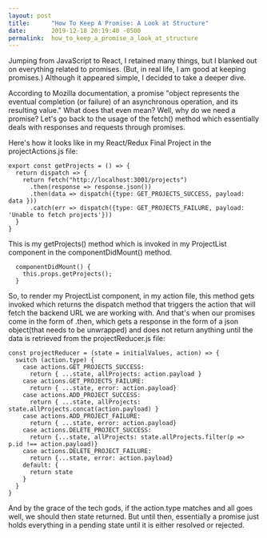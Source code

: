 ```yaml
---
layout: post
title:      "How To Keep A Promise: A Look at Structure"
date:       2019-12-18 20:19:40 -0500
permalink:  how_to_keep_a_promise_a_look_at_structure
---
```



Jumping from JavaScript to React, I retained many things, but I blanked out on everything related to promises. (But, in real life, I am good at keeping promises.) Although it appeared simple, I decided to take a deeper dive. 

According to Mozilla documentation, a promise "object represents the eventual completion (or failure) of an asynchronous operation, and its resulting value." What does that even mean? Well, why do we need a promise? Let's go back to the usage of the fetch() method which essentially deals with responses and requests through promises. 

Here's how it looks like in my React/Redux Final Project in the projectActions.js file:

```
export const getProjects = () => {
  return dispatch => {
    return fetch("http://localhost:3001/projects")
      .then(response => response.json())
      .then(data => dispatch({type: GET_PROJECTS_SUCCESS, payload: data }))
      .catch(err => dispatch({type: GET_PROJECTS_FAILURE, payload: 'Unable to fetch projects'}))
  }
}
```

This is my getProjects() method which is invoked in my ProjectList component in the componentDidMount() method.
```
  componentDidMount() {
    this.props.getProjects();
  }
```

So, to render my ProjectList component, in my action file, this method gets invoked which returns the dispatch method that triggers the action that will fetch the backend URL we are working with. And that's when our promises come in the form of .then, which gets a response in the form of a json object(that needs to be unwrapped) and does not return anything until the data is retrieved from the projectReducer.js file: 

```
const projectReducer = (state = initialValues, action) => {
  switch (action.type) {
    case actions.GET_PROJECTS_SUCCESS:
      return { ...state, allProjects: action.payload }
    case actions.GET_PROJECTS_FAILURE:
      return { ...state, error: action.payload}
    case actions.ADD_PROJECT_SUCCESS:
      return { ...state, allProjects: state.allProjects.concat(action.payload) }
    case actions.ADD_PROJECT_FAILURE:
      return { ...state, error: action.payload}
    case actions.DELETE_PROJECT_SUCCESS:
      return {...state, allProjects: state.allProjects.filter(p => p.id !== action.payload)}
    case actions.DELETE_PROJECT_FAILURE:
      return {...state, error: action.payload}
    default: {
      return state
    }
  }
}
```

And by the grace of the tech gods, if the action.type matches and all goes well, we should then state returned. But until then, essentially a promise just holds everything in a pending state until it is either resolved or rejected. 

